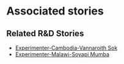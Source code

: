 # Associated stories

<!-- !!DO NOT REMOVE!! start autogenerated hyperlinks -->
## Related R&D Stories
- [Experimenter\-Cambodia\-Vannaroith Sok](/stories/?doc=Experimenters_KHM)
- [Experimenter\-Malawi\-Soyapi Mumba](/stories/?doc=Experimenters_MWI)
<!-- !!DO NOT REMOVE!! end autogenerated hyperlinks -->